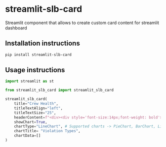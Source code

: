 # streamlit-slb-card

Streamlit component that allows to create custom card content for streamlit dashboard

## Installation instructions

```sh
pip install streamlit-slb-card
```

## Usage instructions

```python
import streamlit as st

from streamlit_slb_card import streamlit_slb_card

streamlit_slb_card(
    title="Crew Health", 
    titleTextAlign="left",
    titleTextSize="25",
    headerContent=f"<div><div style='font-size:14px;font-weight: bold'>Average Pulse Rate</div><div><span style='font-size:40px'>10</span> beats/min</div></div>",
    showChart=True,    
    chartType="LineChart", # Supported charts -> PieChart, BarChart, LineChart
    chartTitle= "Violation Types",
    chartData=[]
)
```